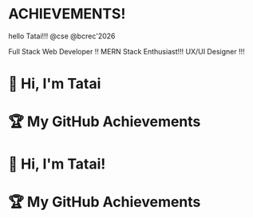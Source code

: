 # ACHIEVEMENTS!
hello Tatai!!!
@cse 
@bcrec'2026
<!DOCTYPE html>

Full Stack Web Developer !!
MERN Stack Enthusiast!!!
UX/UI Designer !!!
# 👋 Hi, I'm Tatai

# 🏆 My GitHub Achievements

# 👋 Hi, I'm Tatai!

# 🏆 My GitHub Achievements



